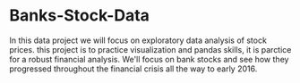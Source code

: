 # Banks-Stock-Data
In this data project we will focus on exploratory data analysis of stock prices.
 this project is to practice visualization and pandas skills, it is parctice for a robust financial analysis.
We'll focus on bank stocks and see how they progressed throughout the financial crisis all the way to early 2016.
